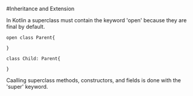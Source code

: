 #Inheritance and Extension


In Kotlin a superclass must contain the keyword 'open' because they are final by default. 


```
open class Parent{

}

class Child: Parent{

}
```


Caalling superclass methods, constructors, and fields is done with the 'super' keyword.